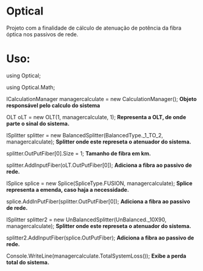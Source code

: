 # Optical

Projeto com a finalidade de cálculo de atenuação de potência da fibra óptica nos passivos de rede.

# Uso:

using Optical;

using Optical.Math;

ICalculationManager managercalculate = new CalculationManager(); **Objeto responsável pelo calculo do sistema**
 
OLT oLT = new OLT(1, managercalculate, 1); **Representa a OLT, de onde parte o sinal do sistema.**
 
ISplitter splitter = new BalancedSplitter(BalancedType._1_TO_2, managercalculate); **Splitter onde este represeta o atenuador do sistema.**
 
splitter.OutPutFiber[0].Size = 1; **Tamanho de fibra em km.**
 
splitter.AddInputFiber(oLT.OutPutFiber[0]); **Adiciona a fibra ao passivo de rede.**
 
ISplice splice = new Splice(SpliceType.FUSION, managercalculate); **Splice representa a emenda, caso haja a necessidade.**
 
splice.AddInPutFiber(splitter.OutPutFiber[0]); **Adiciona a fibra ao passivo de rede.**

ISplitter splitter2 = new UnBalancedSplitter(UnBalanced._10X90, managercalculate);  **Splitter onde este represeta o atenuador do sistema.**

splitter2.AddInputFiber(splice.OutPutFiber); **Adiciona a fibra ao passivo de rede.**

Console.WriteLine(managercalculate.TotalSystemLoss()); **Exibe a perda total do sistema.**
